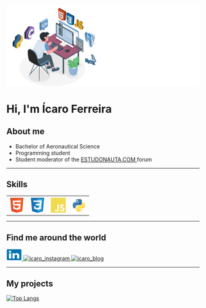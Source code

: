 <!-- ![alt banner](imgs/banner.svg) -->
<img src="imgs/banner.svg" alt="banner icaro">
<h1>Hi, I'm Ícaro Ferreira</h1>


<h2>About me</h2>
<ul>
   <li>Bachelor of Aeronautical Science</li>
   <li>Programming student</li>
   <li>Student moderator of the <a href="https://www.estudonauta.com/">ESTUDONAUTA.COM </a>forum</li>
</ul>

<hr>

<h2>Skills</h2>
<table>
   <tr>
      <th><img src="imgs/html.svg" width="40px" alt="tag html"></th>
      <th><img src="imgs/css.svg" width="40px" alt="tag css"></th>
      <th><img src="imgs/javascript.svg" width="40px" alt="tag javascript"></th>
      <th><img src="imgs/python.svg" width="40px" alt="tag python"></th>
   </tr>
</table>
<!-- 
<img src="https://img.shields.io/badge/HTML-239120?style=for-the-badge&logo=html5&logoColor=white">
<img src="https://img.shields.io/badge/CSS-239120?&style=for-the-badge&logo=css3&logoColor=white">
<img src="https://img.shields.io/badge/JavaScript-323330?style=for-the-badge&logo=javascript&logoColor=F7DF1E">
<img src="https://img.shields.io/badge/Python-3776AB?style=for-the-badge&logo=python&logoColor=white"> -->
<hr>

<h2>Find me around the world</h2> 
<a href="https://www.linkedin.com/in/icarofilho/" target="_blank">
   <img aling="center" alt="icaro_linkedin" height="30" width="40" src="https://raw.githubusercontent.com/devicons/devicon/master/icons/linkedin/linkedin-original.svg" style="max-width:100%">
</a>
<a  href="https://www.instagram.com/icaro.ti/" target="_blank">
   <img aling="center" alt="icaro_instagram" height="30" width="30" src="https://image.flaticon.com/icons/png/512/1409/1409946.png" style="max-width:100%">
</a>
<a href="https://th3devway.blogspot.com/" target="_blank">
   <img aling="center" alt="icaro_blog" height="30" width="30" src="https://image.flaticon.com/icons/png/512/255/255310.png" style="max-width:100%">
</a>

<hr>
<h2>My projects</h2>


[![Top Langs](https://github-readme-stats.vercel.app/api/top-langs/?username=icarofilho&layout=compact)](https://github.com/icarofilho/github-readme-stats)